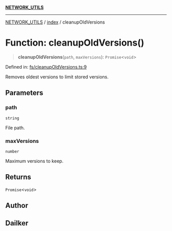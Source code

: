 [**NETWORK_UTILS**](../../README.md)

***

[NETWORK_UTILS](../../README.md) / [index](../README.md) / cleanupOldVersions

# Function: cleanupOldVersions()

> **cleanupOldVersions**(`path`, `maxVersions`): `Promise`\<`void`\>

Defined in: [fs/cleanupOldVersions.ts:9](https://github.com/dailker/everyutil-js/blob/7799f3f003cb23f425be3f1c83c38483e2648188/src/fs/cleanupOldVersions.ts#L9)

Removes oldest versions to limit stored versions.

## Parameters

### path

`string`

File path.

### maxVersions

`number`

Maximum versions to keep.

## Returns

`Promise`\<`void`\>

## Author

## Dailker
